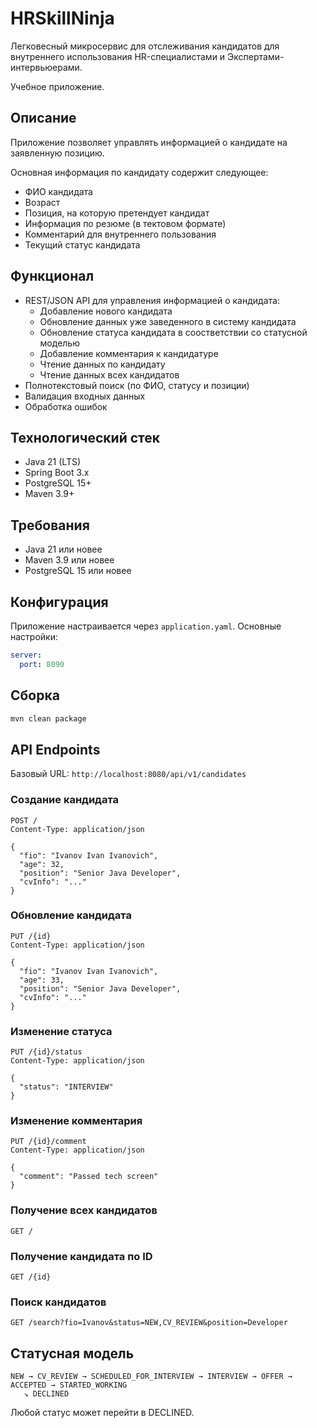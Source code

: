 # HRSkillNinja

Легковесный микросервис для отслеживания кандидатов для внутреннего использования HR-специалистами и Экспертами-интервьюерами.

Учебное приложение.

## Описание

Приложение позволяет управлять информацией о кандидате на заявленную позицию.

Основная информация по кандидату содержит следующее:

- ФИО кандидата
- Возраст
- Позиция, на которую претендует кандидат
- Информация по резюме (в тектовом формате)
- Комментарий для внутреннего пользования
- Текущий статус кандидата

## Функционал

- REST/JSON API для управления информацией о кандидата:
    * Добавление нового кандидата
    * Обновление данных уже заведенного в систему кандидата
    * Обновление статуса кандидата в соостветствии со статусной моделью
    * Добавление комментария к кандидатуре
    * Чтение данных по кандидату
    * Чтение данных всех кандидатов
- Полнотекстовый поиск (по ФИО, статусу и позиции)
- Валидация входных данных
- Обработка ошибок

## Технологический стек

- Java 21 (LTS)
- Spring Boot 3.x
- PostgreSQL 15+
- Maven 3.9+

## Требования

- Java 21 или новее
- Maven 3.9 или новее
- PostgreSQL 15 или новее

## Конфигурация

Приложение настраивается через `application.yaml`. Основные настройки:

```yaml
server:
  port: 8090
```

## Сборка

```bash
mvn clean package
```

## API Endpoints

Базовый URL: `http://localhost:8080/api/v1/candidates`

### Создание кандидата
```
POST /
Content-Type: application/json

{
  "fio": "Ivanov Ivan Ivanovich",
  "age": 32,
  "position": "Senior Java Developer",
  "cvInfo": "..."
}
```

### Обновление кандидата
```
PUT /{id}
Content-Type: application/json

{
  "fio": "Ivanov Ivan Ivanovich",
  "age": 33,
  "position": "Senior Java Developer",
  "cvInfo": "..."
}
```

### Изменение статуса
```
PUT /{id}/status
Content-Type: application/json

{
  "status": "INTERVIEW"
}
```

### Изменение комментария
```
PUT /{id}/comment
Content-Type: application/json

{
  "comment": "Passed tech screen"
}
```

### Получение всех кандидатов
```
GET /
```

### Получение кандидата по ID
```
GET /{id}
```

### Поиск кандидатов
```
GET /search?fio=Ivanov&status=NEW,CV_REVIEW&position=Developer
```

## Статусная модель

```
NEW → CV_REVIEW → SCHEDULED_FOR_INTERVIEW → INTERVIEW → OFFER → ACCEPTED → STARTED_WORKING
   ↘ DECLINED
```

Любой статус может перейти в DECLINED.
